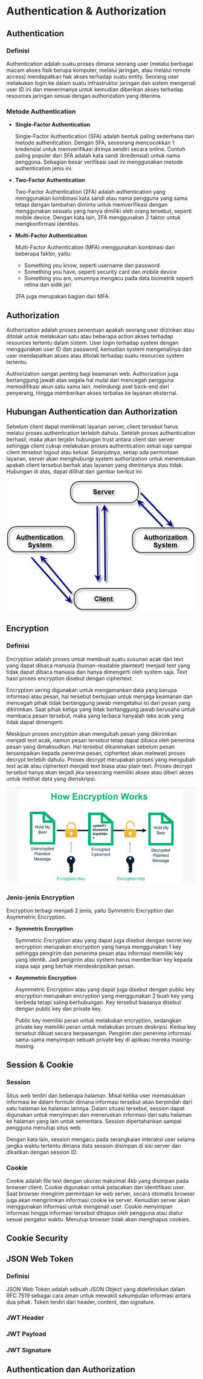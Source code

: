 # Authentication & Authorization

## Authentication

### Definisi
Authentication adalah suatu proses dimana seorang user (melalui berbagai macam akses fisik berupa komputer, melalui jaringan, atau melalui remote access) mendapatkan hak akses terhadap suatu entity. Seorang user melakukan login ke dalam suatu infrastruktur jaringan dan sistem mengenali user ID ini dan menerimanya untuk kemudian diberikan akses terhadap resources jaringan sesuai dengan authorization yang diterima.

### Metode Authentication

- **Single-Factor Authentication**

  Single-Factor Authentication (SFA) adalah bentuk paling sederhana dari metode authentication. Dengan SFA, seseorang mencocokkan 1 kredensial untuk memverifikasi dirinya sendiri secara online. Contoh paling populer dari SFA adalah kata sandi (kredensial) untuk nama pengguna. Sebagian besar verifikasi saat ini menggunakan metode authentication jenis ini.

- **Two-Factor Authentication**

  Two-Factor Authentication (2FA) adalah authentication yang menggunakan kombinasi kata sandi atau nama pengguna yang sama tetapi dengan tambahan diminta untuk memverifikasi dengan menggunakan sesuatu yang hanya dimiliki oleh orang tersebut, seperti mobile device. Dengan kata lain, 2FA menggunakan 2 faktor untuk mengkonfirmasi identitas.

- **Multi-Factor Authentication**

  Multi-Factor Authentication (MFA) menggunakan kombinasi dari beberapa faktor, yaitu:
  
    - Something you know, seperti username dan password
    - Something you have, seperti security card dan mobile device
    - Something you are, umumnya mengacu pada data biometrik seperti retina dan sidik jari
  
  2FA juga merupakan bagian dari MFA.

## Authorization

Authorization adalah proses penentuan apakah seorang user diizinkan atau ditolak untuk melakukan satu atau beberapa action akses terhadap resources tertentu dalam sistem. User login terhadap system dengan menggunakan user ID dan password, kemudian system mengenalinya dan user mendapatkan akses atau ditolak terhadap suatu resources system tertentu.

Authorization sangat penting bagi keamanan web. Authorization juga bertanggung jawab atas segala hal mulai dari mencegah pengguna memodifikasi akun satu sama lain, melindungi aset back-end dari penyerang, hingga memberikan akses terbatas ke layanan eksternal.

## Hubungan Authentication dan Authorization

Sebelum client dapat menikmati layanan server, client tersebut harus melalui proses authentication terlebih dahulu. Setelah proses authentication berhasil, maka akan terjalin hubungan trust antara client dan server sehingga client cukup melakukan proses authentication sekali saja sampai client tersebut logout atau keluar. Selanjutnya, setiap ada permintaan layanan, server akan menghubungi system authorization untuk menentukan apakah client tersebut berhak atas layanan yang dimintanya atau tidak. Hubungan di atas, dapat dilihat dari gambar berikut ini:

![hub auth](https://github.com/fiir09/Writing-and-Presentation-Test/blob/main/Module%2016%20-%20Authentication%20%26%20Authorization/hub%20auth.png)

## Encryption

### Definisi

Encryption adalah proses untuk membuat suatu susunan acak dari text yang dapat dibaca manusia (human-readable plaintext) menjadi text yang tidak dapat dibaca manusia dan hanya dimengerti oleh system saja. Text hasil proses encryption disebut dengan ciphertext.

Encryption sering digunakan untuk mengamankan data yang berupa informasi atau pesan, hal tersebut bertujuan untuk menjaga keamanan dan mencegah pihak tidak bertanggung jawab mengetahui isi dari pesan yang dikirimkan. Saat pihak ketiga yang tidak bertanggung jawab berusaha untuk membaca pesan tersebut, maka yang terbaca hanyalah teks acak yang tidak dapat dimengerti.

Meskipun proses encryption akan mengubah pesan yang dikirimkan menjadi text acak, namun pesan tersebut tetap dapat dibaca oleh penerima pesan yang dimaksudkan. Hal tersebut dikarenakan sebelum pesan tersampaikan kepada penerima pesan, ciphertext akan melewati proses decrypt terlebih dahulu. Proses decrypt merupakan proses yang mengubah text acak atau ciphertext menjadi text biasa atau plain text. Proses decrypt tersebut hanya akan terjadi jika seseorang memiliki akses atau diberi akses untuk melihat data yang dienskripsi.

![encryption](https://github.com/fiir09/Writing-and-Presentation-Test/blob/main/Module%2016%20-%20Authentication%20%26%20Authorization/encryption.png)

### Jenis-jenis Encryption 

Encryption terbagi menjadi 2 jenis, yaitu Symmetric Encryption dan Asymmetric Encryption.

- **Symmetric Encryption**

  Symmetric Encryption atau yang dapat juga disebut dengan secret key encryption merupakan encryption yang hanya menggunakan 1 key sehingga pengirim dan penerima pesan atau informasi memiliki key yang identik. Jadi pengirim atau system harus memberikan key kepada siapa saja yang berhak mendeskripsikan pesan.

- **Asymmetric Encryption**

  Asymmetric Encryption atau yang dapat juga disebut dengan public key encryption merupakan encryption yang menggunakan 2 buah key yang berbeda tetapi saling berhubungan. Key tersebut biasanya disebut dengan public key dan private key.
  
  Public key memiliki peran untuk melakukan encryption, sedangkan private key memiliki peran untuk melakukan proses deskripsi. Kedua key tersebut dibuat secara berpasangan. Pengirim dan penerima informasi sama-sama menyimpan sebuah private key di aplikasi mereka masing-masing.

## Session & Cookie

### Session

Situs web terdiri dari beberapa halaman. Misal ketika user memasukkan informasi ke dalam formulir dimana informasi tersebut akan berpindah dari satu halaman ke halaman lainnya. Dalam situasi tersebut, session dapat digunakan untuk menyimpan dan meneruskan informasi dari satu halaman ke halaman yang lain untuk sementara. Session dipertahankan sampai pengguna menutup situs web.

Dengan kata lain, session mengacu pada serangkaian interaksi user selama jangka waktu tertentu dimana data session disimpan di sisi server dan dikaitkan dengan session ID.

### Cookie

Cookie adalah file text dengan ukuran maksimal 4kb yang disimpan pada browser client. Cookie digunakan untuk pelacakan dan identifikasi user. Saat browser mengirim permintaan ke web server, secara otomatis browser juga akan mengirimkan informasi cookie ke server. Kemudian server akan menggunakan informasi untuk mengenali user. Cookie menyimpan informasi hingga informasi tersebut dihapus oleh pengguna atau diatur sesuai pengatur waktu. Menutup browser tidak akan menghapus cookies.

## Cookie Security

## JSON Web Token

### Definisi

JSON Web Token adalah sebuah JSON Object yang didefinisikan dalam RFC 7519 sebagai cara aman untuk mewakili sekumpulan informasi antara dua pihak. Token terdiri dari header, content, dan signature.

### JWT Header

### JWT Payload

### JWT Signature

## Authentication dan Authorization
